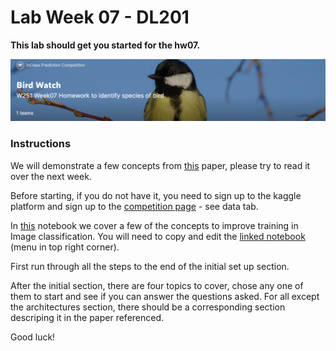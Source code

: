 # Lab Week 07 - DL201

**This lab should get you started for the hw07.**

![](../hw/figs/competition_page.png)  

### Instructions 
  
We will demonstrate a few concepts from [this](https://arxiv.org/abs/1812.01187?utm_source=feedburner&utm_medium=feed&utm_campaign=Feed%3A+arxiv%2FQSXk+%28ExcitingAds%21+cs+updates+on+arXiv.org%29) paper, please try to read it over the next week.  
    
Before starting, if you do not have it, you need to sign up to the kaggle platform and sign up to the [competition page](https://www.kaggle.com/c/midsw251birds/overview) - see data tab.
    
In [this](https://www.kaggle.com/darraghdog/week07-lab-fork-me?scriptVersionId=65297289) notebook we cover a few of the concepts to improve training in Image classification. You will need to copy and edit the [linked notebook](https://www.kaggle.com/darraghdog/week07-lab-fork-me?scriptVersionId=65297289) (menu in top right corner). 
  
First run through all the steps to the end of the initial set up section.  
  
After the initial section, there are four topics to cover, chose any one of them to start and see if you can answer the questions asked. For all except the architectures section, there should be a corresponding section descriping it in the paper referenced.   
      
Good luck! 
